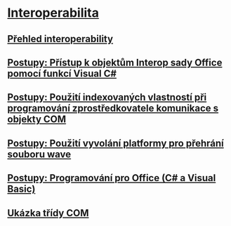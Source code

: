 # [Interoperabilita](index.md)
## [Přehled interoperability](interoperability-overview.md)
## [Postupy: Přístup k objektům Interop sady Office pomocí funkcí Visual C#](how-to-access-office-onterop-objects.md)
## [Postupy: Použití indexovaných vlastností při programování zprostředkovatele komunikace s objekty COM](how-to-use-indexed-properties-in-com-interop-rogramming.md)
## [Postupy: Použití vyvolání platformy pro přehrání souboru wave](how-to-use-platform-invoke-to-play-a-wave-file.md)
## [Postupy: Programování pro Office (C# a Visual Basic)](walkthrough-office-programming.md)
## [Ukázka třídy COM](example-com-class.md)
